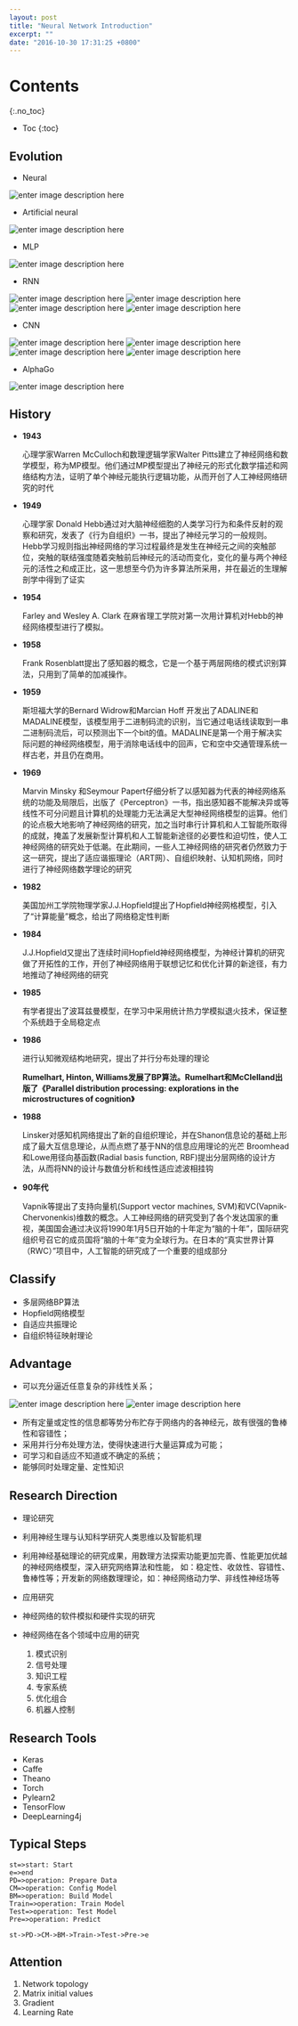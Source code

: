 ```yaml
---
layout: post
title: "Neural Network Introduction"
excerpt: ""
date: "2016-10-30 17:31:25 +0800"
---
```

# Contents
{:.no_toc}

* Toc
{:toc}

##  Evolution

+ Neural

![enter image description here](http://img.blog.csdn.net/20141213201613758?watermark/2/text/aHR0cDovL2Jsb2cuY3Nkbi5uZXQvenp3dQ==/font/5a6L5L2T/fontsize/400/fill/I0JBQkFCMA==/dissolve/70/gravity/Center)

+ Artificial neural

![enter image description here](http://www.funnyai.com/AI/Book/DigtalNN/images/4.2.ht13.gif)

+ MLP

![enter image description here](http://n.sinaimg.cn/tech/transform/20160223/tpiF-fxprucs6391728.png)

+ RNN

![enter image description here](http://img.ptcms.csdn.net/article/201501/29/54c985da2f578.jpg)
![enter image description here](http://img.blog.csdn.net/20150725153333816)
![enter image description here](http://www.wildml.com/wp-content/uploads/2015/09/bidirectional-rnn.png)
![enter image description here](http://www.wildml.com/wp-content/uploads/2015/09/Screen-Shot-2015-09-16-at-2.21.51-PM.png)

+ CNN

![enter image description here](http://www.36dsj.com/wp-content/uploads/2015/03/511-600x224.jpg)
![enter image description here](http://www.36dsj.com/wp-content/uploads/2015/03/710-600x247.jpg)
![enter image description here](http://www.36dsj.com/wp-content/uploads/2015/03/6.gif)
![enter image description here](http://www.36dsj.com/wp-content/uploads/2015/03/122-600x240.png)

+ AlphaGo

![enter image description here](http://img.blog.csdn.net/20160130153948867)

## History

+ **1943**

  心理学家Warren McCulloch和数理逻辑学家Walter Pitts建立了神经网络和数学模型，称为MP模型。他们通过MP模型提出了神经元的形式化数学描述和网络结构方法，证明了单个神经元能执行逻辑功能，从而开创了人工神经网络研究的时代

+ **1949**

  心理学家 Donald Hebb通过对大脑神经细胞的人类学习行为和条件反射的观察和研究，发表了《行为自组织》一书，提出了神经元学习的一般规则。Hebb学习规则指出神经网络的学习过程最终是发生在神经元之间的突触部位，突触的联结强度随着突触前后神经元的活动而变化，变化的量与两个神经元的活性之和成正比，这一思想至今仍为许多算法所采用，并在最近的生理解剖学中得到了证实

+ **1954**

  Farley and Wesley A. Clark 在麻省理工学院对第一次用计算机对Hebb的神经网络模型进行了模拟。

+ **1958**

  Frank Rosenblatt提出了感知器的概念，它是一个基于两层网络的模式识别算法，只用到了简单的加减操作。

+ **1959**

  斯坦福大学的Bernard Widrow和Marcian Hoff 开发出了ADALINE和MADALINE模型，该模型用于二进制码流的识别，当它通过电话线读取到一串二进制码流后，可以预测出下一个bit的值。MADALINE是第一个用于解决实际问题的神经网络模型，用于消除电话线中的回声，它和空中交通管理系统一样古老，并且仍在商用。

+ **1969**

  Marvin Minsky 和Seymour Papert仔细分析了以感知器为代表的神经网络系统的功能及局限后，出版了《Perceptron》一书，指出感知器不能解决异或等线性不可分问题且计算机的处理能力无法满足大型神经网络模型的运算。他们的论点极大地影响了神经网络的研究，加之当时串行计算机和人工智能所取得的成就，掩盖了发展新型计算机和人工智能新途径的必要性和迫切性，使人工神经网络的研究处于低潮。在此期间，一些人工神经网络的研究者仍然致力于这一研究，提出了适应谐振理论（ART网）、自组织映射、认知机网络，同时进行了神经网络数学理论的研究

+ **1982**

  美国加州工学院物理学家J.J.Hopfield提出了Hopfield神经网格模型，引入了“计算能量”概念，给出了网络稳定性判断

+ **1984**

  J.J.Hopfield又提出了连续时间Hopfield神经网络模型，为神经计算机的研究做了开拓性的工作，开创了神经网络用于联想记忆和优化计算的新途径，有力地推动了神经网络的研究

+ **1985**

  有学者提出了波耳兹曼模型，在学习中采用统计热力学模拟退火技术，保证整个系统趋于全局稳定点

+ **1986**

  进行认知微观结构地研究，提出了并行分布处理的理论

  **Rumelhart, Hinton, Williams发展了BP算法。Rumelhart和McClelland出版了《Parallel distribution processing: explorations in the microstructures of cognition》**

+ **1988**

  Linsker对感知机网络提出了新的自组织理论，并在Shanon信息论的基础上形成了最大互信息理论，从而点燃了基于NN的信息应用理论的光芒
  Broomhead和Lowe用径向基函数(Radial basis function, RBF)提出分层网络的设计方法，从而将NN的设计与数值分析和线性适应滤波相挂钩

+ **90年代**

  Vapnik等提出了支持向量机(Support vector machines, SVM)和VC(Vapnik-Chervonenkis)维数的概念。人工神经网络的研究受到了各个发达国家的重视，美国国会通过决议将1990年1月5日开始的十年定为“脑的十年”，国际研究组织号召它的成员国将“脑的十年”变为全球行为。在日本的“真实世界计算（RWC）”项目中，人工智能的研究成了一个重要的组成部分

## Classify

 + 多层网络BP算法
 + Hopfield网络模型
 + 自适应共振理论
 + 自组织特征映射理论
 
##   Advantage

 + 可以充分逼近任意复杂的非线性关系；

 ![enter image description here](https://encrypted-tbn0.gstatic.com/images?q=tbn:ANd9GcQM6Ki7qqm2qBXZ_WrhfisZg0ksgZzSwpG__kEh119B8i4CxhJK-Q)
 ![enter image description here](https://encrypted-tbn2.gstatic.com/images?q=tbn:ANd9GcSn4XVh9RzRB2dlBRCu6hByDJZMEYYfN2bRN-bczTQ_VlVm7FV0Jg) 

 + 所有定量或定性的信息都等势分布贮存于网络内的各神经元，故有很强的鲁棒性和容错性；
 + 采用并行分布处理方法，使得快速进行大量运算成为可能；
 + 可学习和自适应不知道或不确定的系统；
 + 能够同时处理定量、定性知识
 
##   Research Direction
+ 理论研究
 + 利用神经生理与认知科学研究人类思维以及智能机理
 + 利用神经基础理论的研究成果，用数理方法探索功能更加完善、性能更加优越的神经网络模型，深入研究网络算法和性能， 如：稳定性、收敛性、容错性、鲁棒性等；开发新的网络数理理论，如：神经网络动力学、非线性神经场等

+ 应用研究
 + 神经网络的软件模拟和硬件实现的研究
 + 神经网络在各个领域中应用的研究 
    1.  模式识别
    2.  信号处理
    3.  知识工程
    4. 专家系统
    5. 优化组合
    6. 机器人控制

##   Research Tools

+ Keras
+ Caffe
+ Theano
+ Torch
+ Pylearn2
+ TensorFlow
+ DeepLearning4j

##  Typical Steps

```flow
st=>start: Start
e=>end
PD=>operation: Prepare Data
CM=>operation: Config Model
BM=>operation: Build Model
Train=>operation: Train Model
Test=>operation: Test Model
Pre=>operation: Predict

st->PD->CM->BM->Train->Test->Pre->e
```

## Attention

1. Network topology
2. Matrix initial values
3. Gradient
4. Learning Rate

